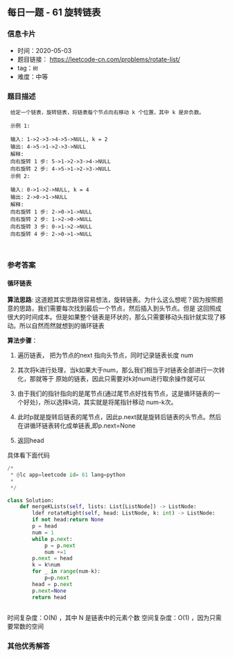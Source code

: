## 每日一题 - 61 旋转链表
 
### 信息卡片

- 时间：2020-05-03
- 题目链接： https://leetcode-cn.com/problems/rotate-list/ 
- tag：`树`
- 难度：中等

### 题目描述

```
 给定一个链表，旋转链表，将链表每个节点向右移动 k 个位置，其中 k 是非负数。
 
 示例 1:
 
 输入: 1->2->3->4->5->NULL, k = 2
 输出: 4->5->1->2->3->NULL
 解释:
 向右旋转 1 步: 5->1->2->3->4->NULL
 向右旋转 2 步: 4->5->1->2->3->NULL
 示例 2:
 
 输入: 0->1->2->NULL, k = 4
 输出: 2->0->1->NULL
 解释:
 向右旋转 1 步: 2->0->1->NULL
 向右旋转 2 步: 1->2->0->NULL
 向右旋转 3 步: 0->1->2->NULL
 向右旋转 4 步: 2->0->1->NULL
 
 
```



### 参考答案

#### 循环链表

**算法思路**:
这道题其实思路很容易想法，旋转链表。为什么这么想呢？因为按照题意的思路，我们需要每次找到最后一个节点，然后插入到头节点。但是
这回照成很大的时间成本。但是如果整个链表是环状的，那么只需要移动头指针就实现了移动。所以自然而然就想到的循环链表

**算法步骤**：
1. 遍历链表， 把为节点的next 指向头节点，同时记录链表长度  num
2. 其次将k进行处理，当k如果大于num，那么我们相当于对链表全部进行一次转化，那就等于
	原始的链表，因此只需要对k对num进行取余操作就可以
3. 由于我们的指针指向的是尾节点(通过尾节点好找有节点，这是循环链表的一个好处)，所以选择k词，其实就是将尾指针移动
	num-k次。

4. 此时p就是旋转后链表的尾节点，因此p.next就是旋转后链表的头节点。然后在讲循环链表转化成单链表,即p.next=None
5. 返回head
 
具体看下面代码

```python
/*
 * @lc app=leetcode id= 61 lang=python
 *
 */

class Solution:
    def mergeKLists(self, lists: List[ListNode]) -> ListNode:
        ldef rotateRight(self, head: ListNode, k: int) -> ListNode:
        if not head:return None
        p = head
        num = 1
        while p.next:
            p = p.next
            num +=1
        p.next = head
        k = k%num
        for _ in range(num-k):
            p=p.next
        head = p.next
        p.next=None
        return head
		
```
 
 时间复杂度：O(N) ，其中 N 是链表中的元素个数
 空间复杂度：O(1) ，因为只需要常数的空间

### 其他优秀解答
```
```
